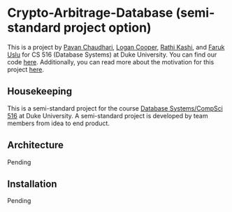# Crypto-Arbitrage-Database (semi-standard project option)
This is a project by [Pavan Chaudhari](https://github.com/pavcha27), [Logan Cooper](https://github.com/ldtcooper), [Rathi Kashi](https://github.com/rathikashi), and [Faruk Uslu](https://github.com/farukuslu) for CS 516 (Database Systems) at Duke University. You can find our code [here](https://github.com/ldtcooper/crypto-arbitrage). Additionally, you can read more about the motivation for this project [here](./Proposal.md).

## Housekeeping
This is a semi-standard project for the course [Database Systems/CompSci 516](https://courses.cs.duke.edu/spring22/compsci516/) at Duke University. A semi-standard project is developed by team members from idea to end product. 

## Architecture
Pending

## Installation
Pending
